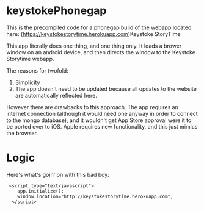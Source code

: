 keystokePhonegap
================

This is the precompiled code for a phonegap build of the webapp located here: (https://keystokestorytime.herokuapp.com)Keystoke StoryTime


This app literally does one thing, and one thing only. It loads a brower window on an android device, and then directs the window
to the Keystoke Storytime webapp.

The reasons for twofold: 
1. Simplicity
2. The app doesn't need to be updated because all updates to the website are automatically reflected here.

However there are drawbacks to this approach. The app requires an internet connection (although it would need one anyway
in order to connect to the mongo database), and it wouldn't get App Store approval were it to be ported over to iOS. Apple 
requires new functionality, and this just mimics the browser.


Logic
================

Here's what's goin' on with this bad boy:

```
 <script type="text/javascript">
    app.initialize();
    window.location="http://keystokestorytime.herokuapp.com";
  </script>
```
